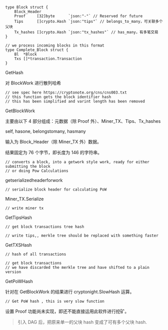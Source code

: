     type Block struct {
        Block_Header
        Proof     [32]byte      `json:"-"` // Reserved for future
        Tips      []crypto.Hash `json:"tips"` // belongs_to_many，可关联多个父块
        Tx_hashes []crypto.Hash `json:"tx_hashes"` // has_many，有多笔交易
    }

```
// we process incoming blocks in this format
type Complete_Block struct {
    Bl  *Block
    Txs []*transaction.Transaction
}
```

GetHash

对 BlockWork 进行散列哈希

```
// see spec here https://cryptonote.org/cns/cns003.txt
// this function gets the block identifier hash
// this has been simplified and varint length has been removed
```

GetBlockWork

主要由以下 4 部分组成：元数据（除 Proof 外）、Miner\_TX、Tips、 Tx\_hashes

self, hasone, belongstomany, hasmany

输入为 Block\_Header（除 Miner\_TX 外）数据。

结果固定为 76 个字节，即长度为 146 的字符串。

```
// converts a block, into a getwork style work, ready for either submitting the block
// or doing Pow Calculations
```

getserializedheaderforwork

```
// serialize block header for calculating PoW
```

Miner\_TX.Serialize

```
// write miner tx
```

GetTipsHash

```
// get block transactions tree hash

// write tips,, merkle tree should be replaced with something faster
```

GetTXSHash

```
// hash of all transactions

// get block transactions
// we have discarded the merkle tree and have shifted to a plain version
```

GetPoWHash

针对在 GetBlockWork 的结果进行 cryptonight.SlowHash 运算。

```
// Get PoW hash , this is very slow function
```

设置 Proof 功能尚未实现，即还不能直接运用此软件进行挖矿。

> 引入 DAG 后，把原来单一的父块 hash 变成了可有多个父块 hash.



